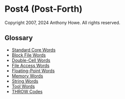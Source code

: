 Post4 (Post-Forth)
==================

Copyright 2007, 2024 Anthony Howe.  All rights reserved.


Glossary
--------

* [Standard Core Words](standard.md)
* [Block File Words](block.md)
* [Double-Cell Words](double.md)
* [File Access Words](file.md)
* [Floating-Point Words](float.md)
* [Memory Words](memory.md)
* [String Words](string.md)
* [Tool Words](tools.md)
* [THROW Codes](throw_codes.md)
